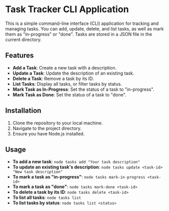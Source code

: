 # Task Tracker CLI Application

This is a simple command-line interface (CLI) application for tracking and managing tasks. You can add, update, delete, and list tasks, as well as mark them as "in-progress" or "done". Tasks are stored in a JSON file in the current directory.

## Features

- **Add a Task**: Create a new task with a description.
- **Update a Task**: Update the description of an existing task.
- **Delete a Task**: Remove a task by its ID.
- **List Tasks**: Display all tasks, or filter tasks by status.
- **Mark Task as In-Progress**: Set the status of a task to "in-progress".
- **Mark Task as Done**: Set the status of a task to "done".

## Installation

1. Clone the repository to your local machine.
2. Navigate to the project directory.
3. Ensure you have Node.js installed.

## Usage

- **To add a new task**: `node tasks add "Your task description"`
- **To update an existing task's description**: `node tasks update <task-id> "New task description"`
- **To mark a task as "in-progress"**: `node tasks mark-in-progress <task-id>`
- **To mark a task as "done"**: `node tasks mark-done <task-id>`
- **To delete a task by its ID**: `node tasks delete <task-id>`
- **To list all tasks**: `node tasks list`
- **To list tasks by status**: `node tasks list <status>`
